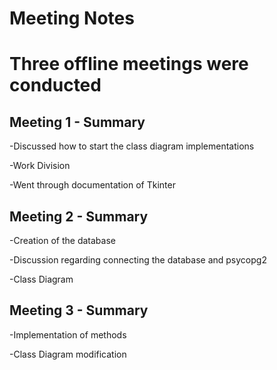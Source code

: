 # Meeting Notes

# Three offline meetings were conducted

## Meeting 1 - Summary

-Discussed how to start the class diagram implementations

-Work Division

-Went through documentation of Tkinter 

## Meeting 2 - Summary

-Creation of the database

-Discussion regarding connecting the database and psycopg2

-Class Diagram

## Meeting 3 - Summary
-Implementation of methods

-Class Diagram modification

